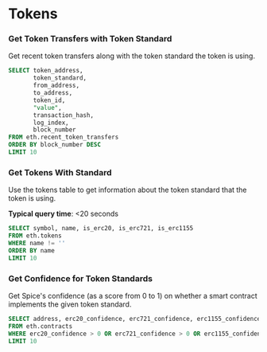 # Tokens

### Get Token Transfers with Token Standard

Get recent token transfers along with the token standard the token is using.

```sql
SELECT token_address, 
       token_standard, 
       from_address, 
       to_address, 
       token_id, 
       "value", 
       transaction_hash, 
       log_index, 
       block_number 
FROM eth.recent_token_transfers 
ORDER BY block_number DESC
LIMIT 10
```

### Get Tokens With Standard

Use the tokens table to get information about the token standard that the token is using.

**Typical query time**: <20 seconds

```sql
SELECT symbol, name, is_erc20, is_erc721, is_erc1155
FROM eth.tokens
WHERE name != ''
ORDER BY name
LIMIT 10
```

### Get Confidence for Token Standards

Get Spice's confidence (as a score from 0 to 1) on whether a smart contract implements the given token standard.

```sql
SELECT address, erc20_confidence, erc721_confidence, erc1155_confidence
FROM eth.contracts
WHERE erc20_confidence > 0 OR erc721_confidence > 0 OR erc1155_confidence > 0
LIMIT 10
```

